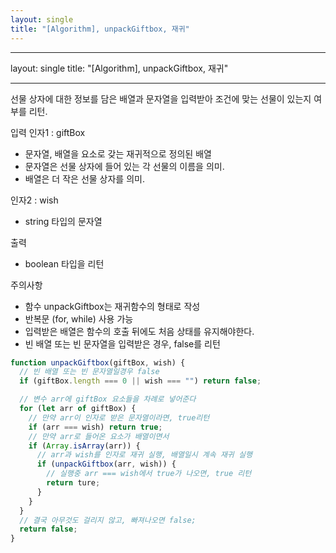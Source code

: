 ```yaml
---
layout: single
title: "[Algorithm], unpackGiftbox, 재귀"
---
```


---

layout: single
title: "[Algorithm], unpackGiftbox, 재귀"

---

선물 상자에 대한 정보를 담은 배열과 문자열을 입력받아 조건에 맞는 선물이 있는지 여부를 리턴.

입력
인자1 : giftBox

- 문자열, 배열을 요소로 갖는 재귀적으로 정의된 배열
- 문자열은 선물 상자에 들어 있는 각 선물의 이름을 의미.
- 배열은 더 작은 선물 상자를 의미.

인자2 : wish

- string 타입의 문자열

출력

- boolean 타입을 리턴

주의사항

- 함수 unpackGiftbox는 재귀함수의 형태로 작성
- 반복문 (for, while) 사용 가능
- 입력받은 배열은 함수의 호출 뒤에도 처음 상태를 유지해야한다.
- 빈 배열 또는 빈 문자열을 입력받은 경우, false를 리턴

```jsx
function unpackGiftbox(giftBox, wish) {
  // 빈 배열 또는 빈 문자열일경우 false
  if (giftBox.length === 0 || wish === "") return false;

  // 변수 arr에 giftBox 요소들을 차례로 넣어준다
  for (let arr of giftBox) {
    // 만약 arr이 인자로 받은 문자열이라면, true리턴
    if (arr === wish) return true;
    // 만약 arr로 들어온 요소가 배열이면서
    if (Array.isArray(arr)) {
      // arr과 wish를 인자로 재귀 실행, 배열일시 계속 재귀 실행
      if (unpackGiftbox(arr, wish)) {
        // 실행중 arr === wish에서 true가 나오면, true 리턴
        return ture;
      }
    }
  }
  // 결국 아무것도 걸리지 않고, 빠져나오면 false;
  return false;
}
```
